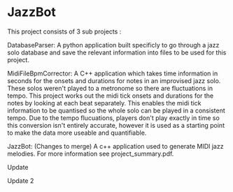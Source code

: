 # JazzBot

This project consists of 3 sub projects :

DatabaseParser:
A python application built specificly to go through a jazz solo database and save the relevant information into files to be used for this project.

MidiFileBpmCorrector:
A C++ application which takes time information in seconds for the onsets and durations for notes in an improvised jazz solo. These solos weren't played to a metronome so there are fluctuations in tempo. This project works out the midi tick onsets and durations for the notes by looking at each beat separately. This enables the midi tick information to be quantised so the whole solo can be played in a consistent tempo. Due to the tempo flucuations, players don't play exactly in time so this conversion isn't entirely accurate, however it is used as a starting point to make the data more useable and quantifiable.

JazzBot: (Changes to merge)
A c++ application used to generate MIDI jazz melodies. For more information see project_summary.pdf. 

Update

Update 2
 
